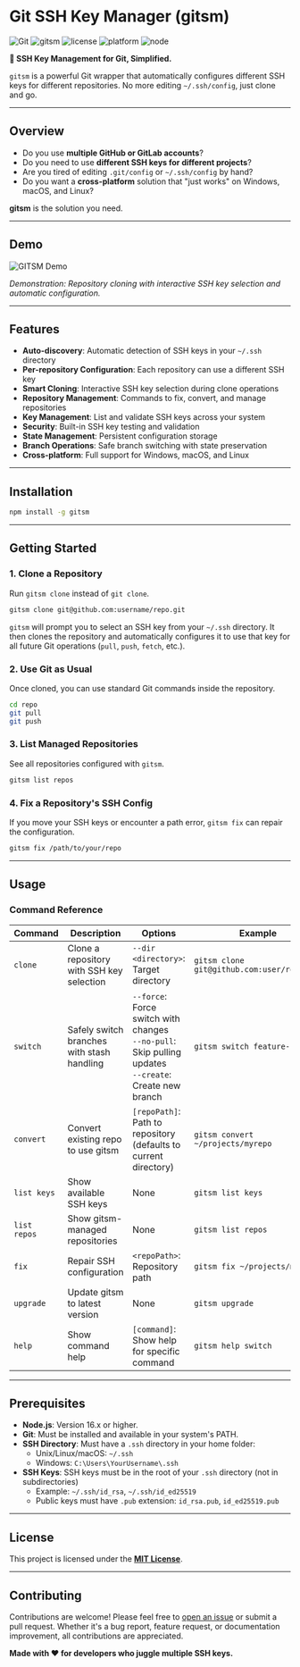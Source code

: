# Git SSH Key Manager (gitsm)

![Git](https://img.shields.io/badge/git-F05032?style=flat&logo=git&logoColor=white)
![gitsm](https://img.shields.io/badge/gitsm-v2.0.1-blue)
![license](https://img.shields.io/badge/license-MIT-green)
![platform](https://img.shields.io/badge/platform-macOS%20%7C%20Windows%20%7C%20Linux-lightgrey)
![node](https://img.shields.io/badge/node-%3E=16.x-brightgreen?logo=node.js)

**🔐 SSH Key Management for Git, Simplified.**

`gitsm` is a powerful Git wrapper that automatically configures different SSH keys for different repositories. No more editing `~/.ssh/config`, just clone and go.

--- 

## Overview

- Do you use **multiple GitHub or GitLab accounts**?
- Do you need to use **different SSH keys for different projects**?
- Are you tired of editing `.git/config` or `~/.ssh/config` by hand?
- Do you want a **cross-platform** solution that "just works" on Windows, macOS, and Linux?

**gitsm** is the solution you need.

--- 

## Demo

![GITSM Demo](https://ucarecdn.com/0ca63af1-9c8f-4ec9-8889-86908d01886d/gitsm.gif)

*Demonstration: Repository cloning with interactive SSH key selection and automatic configuration.*

--- 

## Features

- **Auto-discovery**: Automatic detection of SSH keys in your `~/.ssh` directory
- **Per-repository Configuration**: Each repository can use a different SSH key
- **Smart Cloning**: Interactive SSH key selection during clone operations
- **Repository Management**: Commands to fix, convert, and manage repositories
- **Key Management**: List and validate SSH keys across your system
- **Security**: Built-in SSH key testing and validation
- **State Management**: Persistent configuration storage
- **Branch Operations**: Safe branch switching with state preservation
- **Cross-platform**: Full support for Windows, macOS, and Linux

--- 

## Installation

```bash
npm install -g gitsm
```

---

## Getting Started

### 1. Clone a Repository

Run `gitsm clone` instead of `git clone`.

```bash
gitsm clone git@github.com:username/repo.git
```

`gitsm` will prompt you to select an SSH key from your `~/.ssh` directory. It then clones the repository and automatically configures it to use that key for all future Git operations (`pull`, `push`, `fetch`, etc.).

### 2. Use Git as Usual

Once cloned, you can use standard Git commands inside the repository.

```bash
cd repo
git pull
git push
```

### 3. List Managed Repositories

See all repositories configured with `gitsm`.

```bash
gitsm list repos
```

### 4. Fix a Repository's SSH Config

If you move your SSH keys or encounter a path error, `gitsm fix` can repair the configuration.

```bash
gitsm fix /path/to/your/repo
```

--- 

## Usage

### Command Reference

| Command | Description | Options | Example |
|---------|-------------|----------|---------|
| `clone` | Clone a repository with SSH key selection | `--dir <directory>`: Target directory | `gitsm clone git@github.com:user/repo.git` |
| `switch` | Safely switch branches with stash handling | `--force`: Force switch with changes<br>`--no-pull`: Skip pulling updates<br>`--create`: Create new branch | `gitsm switch feature-branch` |
| `convert` | Convert existing repo to use gitsm | `[repoPath]`: Path to repository<br>(defaults to current directory) | `gitsm convert ~/projects/myrepo` |
| `list keys` | Show available SSH keys | None | `gitsm list keys` |
| `list repos` | Show gitsm-managed repositories | None | `gitsm list repos` |
| `fix` | Repair SSH configuration | `<repoPath>`: Repository path | `gitsm fix ~/projects/myrepo` |
| `upgrade` | Update gitsm to latest version | None | `gitsm upgrade` |
| `help` | Show command help | `[command]`: Show help for specific command | `gitsm help switch` |



--- 

## Prerequisites

- **Node.js**: Version 16.x or higher.
- **Git**: Must be installed and available in your system's PATH.
- **SSH Directory**: Must have a `.ssh` directory in your home folder:
  - Unix/Linux/macOS: `~/.ssh`
  - Windows: `C:\Users\YourUsername\.ssh`
- **SSH Keys**: SSH keys must be in the root of your `.ssh` directory (not in subdirectories)
  - Example: `~/.ssh/id_rsa`, `~/.ssh/id_ed25519`
  - Public keys must have `.pub` extension: `id_rsa.pub`, `id_ed25519.pub`

--- 

## License

This project is licensed under the **[MIT License](https://github.com/sumitLKpatel/gitsm?tab=MIT-1-ov-file)**.

--- 

## Contributing

Contributions are welcome! Please feel free to [open an issue](https://github.com/sumitLKpatel/gitsm/issues) or submit a pull request. Whether it's a bug report, feature request, or documentation improvement, all contributions are appreciated.

**Made with ❤️ for developers who juggle multiple SSH keys.**